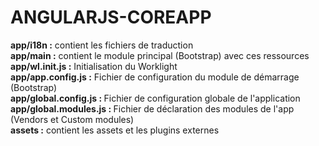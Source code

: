 # ANGULARJS-COREAPP

<strong>app/i18n :</strong> contient les fichiers de traduction <br />
<strong>app/main :</strong> contient le module principal (Bootstrap) avec ces ressources <br />
<strong>app/wl.init.js :</strong> Initialisation du Worklight <br />
<strong>app/app.config.js :</strong> Fichier de configuration du module de démarrage (Bootstrap) <br />
<strong>app/global.config.js : </strong>Fichier de configuration globale de l'application <br />
<strong>app/global.modules.js : </strong>Fichier de déclaration des modules de l'app (Vendors et Custom modules) <br />
<strong>assets :</strong> contient les assets et les plugins externes <br />

